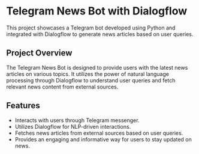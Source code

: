 # Telegram News Bot with Dialogflow

This project showcases a Telegram bot developed using Python and integrated with Dialogflow to generate news articles based on user queries.

## Project Overview

The Telegram News Bot is designed to provide users with the latest news articles on various topics. It utilizes the power of natural language processing through Dialogflow to understand user queries and fetch relevant news content from external sources.

## Features

- Interacts with users through Telegram messenger.
- Utilizes Dialogflow for NLP-driven interactions.
- Fetches news articles from external sources based on user queries.
- Provides an engaging and informative way for users to stay updated on news.

